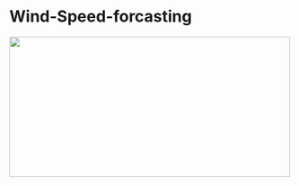 # Wind-Speed-forcasting

<img src="https://drive.google.com/uc?export=view&id=1QbXVAuoBcObjWGssHS5blmOfp2JGt_yw" width="500" height="250">
